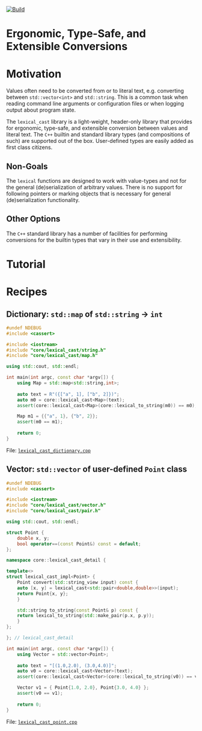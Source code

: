[![Build](https://github.com/cpp-core/lexical_cast/actions/workflows/build.yaml/badge.svg)](https://github.com/cpp-core/lexical_cast/actions/workflows/build.yaml)

Ergonomic, Type-Safe, and Extensible Conversions
================================================

# Motivation

Values often need to be converted from or to literal text,
e.g. converting between `std::vector<int>` and `std::string`. This is
a common task when reading command line arguments or configuration
files or when logging output about program state.

The `lexical_cast` library is a light-weight, header-only library that
provides for ergonomic, type-safe, and extensible conversion between
values and literal text. The `C++` builtin and standard library types
(and compositions of such) are supported out of the box. User-defined
types are easily added as first class citizens.

## Non-Goals

The `lexical` functions are designed to work with value-types and not
for the general (de)serialization of arbitrary values. There is no
support for following pointers or marking objects that is necessary
for general (de)serialization functionality.

## Other Options

The `C++` standard library has a number of facilities for performing
conversions for the builtin types that vary in their use and
extensibility.

# Tutorial

# Recipes



## Dictionary: `std::map` of `std::string` -> `int`

```c++
#undef NDEBUG
#include <cassert>

#include <iostream>
#include "core/lexical_cast/string.h"
#include "core/lexical_cast/map.h"

using std::cout, std::endl;

int main(int argc, const char *argv[]) {
    using Map = std::map<std::string,int>;
    
    auto text = R"({["a", 1], ["b", 2]})";
    auto m0 = core::lexical_cast<Map>(text);
    assert(core::lexical_cast<Map>(core::lexical_to_string(m0)) == m0);

    Map m1 = {{"a", 1}, {"b", 2}};
    assert(m0 == m1);
    
    return 0;
}
```

File: [`lexical_cast_dictionary.cpp`](./src/tools/lexical_cast_dictionary.cpp)

## Vector: `std::vector` of user-defined `Point` class

```c++
#undef NDEBUG
#include <cassert>

#include <iostream>
#include "core/lexical_cast/vector.h"
#include "core/lexical_cast/pair.h"

using std::cout, std::endl;

struct Point {
    double x, y;
    bool operator==(const Point&) const = default;
};

namespace core::lexical_cast_detail {

template<>
struct lexical_cast_impl<Point> {
    Point convert(std::string_view input) const {
	auto [x, y] = lexical_cast<std::pair<double,double>>(input);
	return Point{x, y};
    }

    std::string to_string(const Point& p) const {
	return lexical_to_string(std::make_pair(p.x, p.y));
    }
};

}; // lexical_cast_detail

int main(int argc, const char *argv[]) {
    using Vector = std::vector<Point>;
    
    auto text = "[(1.0,2.0), (3.0,4.0)]";
    auto v0 = core::lexical_cast<Vector>(text);
    assert(core::lexical_cast<Vector>(core::lexical_to_string(v0)) == v0);

    Vector v1 = { Point{1.0, 2.0}, Point{3.0, 4.0} };
    assert(v0 == v1);
    
    return 0;
}
```

File: [`lexical_cast_point.cpp`](./src/tools/lexical_cast_point.cpp)

